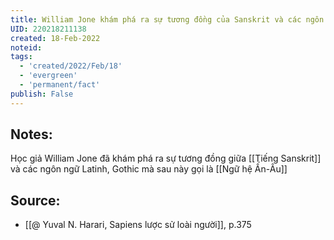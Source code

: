 ```yaml
---
title: William Jone khám phá ra sự tương đồng của Sanskrit và các ngôn ngữ Latinh
UID: 220218211138
created: 18-Feb-2022
noteid:
tags:
  - 'created/2022/Feb/18'
  - 'evergreen'
  - 'permanent/fact'
publish: False
---
```

## Notes:
Học giả William Jone đã khám phá ra sự tương đồng giữa [[Tiếng Sanskrit]] và các ngôn ngữ Latinh, Gothic mà sau này gọi là [[Ngữ hệ Ấn-Âu]]

## Source:
- [[@ Yuval N. Harari, Sapiens lược sử loài người]], p.375


